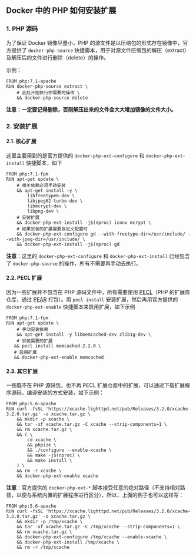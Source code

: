 Docker 中的 PHP 如何安装扩展
---

### 1. PHP 源码

为了保证 Docker 镜像尽量小，PHP 的源文件是以压缩包的形式存在镜像中，官方提供了 `docker-php-source` 快捷脚本，用于对源文件压缩包的解压（extract）及解压后的文件进行删除（delete）的操作。

示例：

```
FROM php:7.1-apache
RUN docker-php-source extract \
    # 此处开始执行你需要的操作 \
    && docker-php-source delete
```

**注意：一定要记得删除，否则解压出来的文件会大大增加镜像的文件大小。**

### 2. 安装扩展

#### 2.1. 核心扩展

这里主要用到的是官方提供的 `docker-php-ext-configure` 和 `docker-php-ext-install` 快捷脚本，如下

```
FROM php:7.1-fpm
RUN apt-get update \
	# 相关依赖必须手动安装
	&& apt-get install -y \
        libfreetype6-dev \
        libjpeg62-turbo-dev \
        libmcrypt-dev \
        libpng-dev \
    # 安装扩展
    && docker-php-ext-install -j$(nproc) iconv mcrypt \
    # 如果安装的扩展需要自定义配置时
    && docker-php-ext-configure gd --with-freetype-dir=/usr/include/ --with-jpeg-dir=/usr/include/ \
    && docker-php-ext-install -j$(nproc) gd
```

**注意**：这里的 `docker-php-ext-configure` 和 `docker-php-ext-install` 已经包含了 `docker-php-source` 的操作，所有不需要再手动去执行。

#### 2.2. PECL 扩展

因为一些扩展并不包含在 PHP 源码文件中，所有需要使用 [PECL](https://secure.php.net/manual/zh/install.pecl.intro.php)（PHP 的扩展库仓库，通过 [PEAR](http://pear.php.net/) 打包）。用 `pecl install` 安装扩展，然后再用官方提供的 `docker-php-ext-enable` 快捷脚本来启用扩展，如下示例

```docker
FROM php:7.1-fpm
RUN apt-get update \
	# 手动安装依赖
	&& apt-get install -y libmemcached-dev zlib1g-dev \
	# 安装需要的扩展
   && pecl install memcached-2.2.0 \
   # 启用扩展
   && docker-php-ext-enable memcached
```

#### 2.3. 其它扩展

一些既不在 PHP 源码包，也不再 PECL 扩展仓库中的扩展，可以通过下载扩展程序源码，编译安装的方式安装，如下示例：

```docker
FROM php:5.6-apache
RUN curl -fsSL 'https://xcache.lighttpd.net/pub/Releases/3.2.0/xcache-3.2.0.tar.gz' -o xcache.tar.gz \
    && mkdir -p xcache \
    && tar -xf xcache.tar.gz -C xcache --strip-components=1 \
    && rm xcache.tar.gz \
    && ( \
        cd xcache \
        && phpize \
        && ./configure --enable-xcache \
        && make -j$(nproc) \
        && make install \
    ) \
    && rm -r xcache \
    && docker-php-ext-enable xcache
```

**注意**：官方提供的 `docker-php-ext-*` 脚本接受任意的绝对路径（不支持相对路径，以便与系统内置的扩展程序进行区分），所以，上面的例子也可以这样写：

```docker
FROM php:5.6-apache
RUN curl -fsSL 'https://xcache.lighttpd.net/pub/Releases/3.2.0/xcache-3.2.0.tar.gz' -o xcache.tar.gz \
    && mkdir -p /tmp/xcache \
    && tar -xf xcache.tar.gz -C /tmp/xcache --strip-components=1 \
    && rm xcache.tar.gz \
    && docker-php-ext-configure /tmp/xcache --enable-xcache \
    && docker-php-ext-install /tmp/xcache \
    && rm -r /tmp/xcache
```


